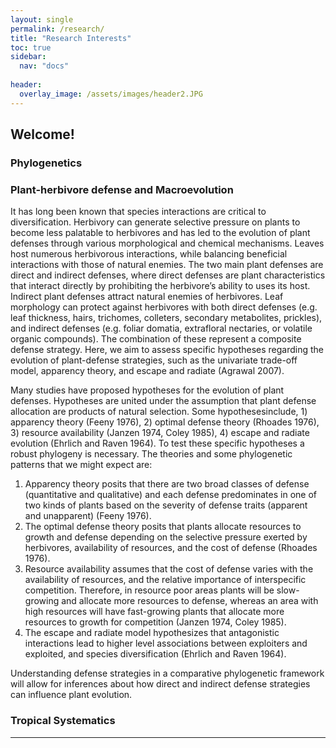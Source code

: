 ```yaml
---
layout: single
permalink: /research/
title: "Research Interests"
toc: true
sidebar:
  nav: "docs"
  
header:
  overlay_image: /assets/images/header2.JPG
---
```


## Welcome!

### Phylogenetics


### Plant-herbivore defense and Macroevolution
It has long been known that species interactions are critical to diversification. Herbivory can generate selective pressure on plants to become less palatable to herbivores and has led to the evolution of plant defenses through various morphological and chemical mechanisms. Leaves host numerous herbivorous interactions, while balancing beneficial interactions with those of natural enemies. The two main plant defenses are direct and indirect defenses, where direct defenses are plant characteristics that interact directly by prohibiting the herbivore’s ability to uses its host. Indirect plant defenses attract natural enemies of herbivores. Leaf morphology can protect against herbivores with both direct defenses (e.g. leaf thickness, hairs, trichomes, colleters, secondary metabolites, prickles), and indirect defenses (e.g. foliar domatia, extrafloral nectaries, or volatile organic compounds). The combination of these represent a composite defense strategy. Here, we aim to assess specific hypotheses regarding the evolution of plant-defense strategies, such as the univariate trade-off model, apparency theory, and escape and radiate (Agrawal 2007).

Many studies have proposed hypotheses for the evolution of plant defenses. Hypotheses are united under the assumption that plant defense allocation are products of natural selection. Some hypothesesinclude, 1) apparency theory (Feeny 1976), 2) optimal defense theory (Rhoades 1976), 3) resource availability (Janzen 1974, Coley 1985), 4) escape and radiate evolution (Ehrlich and Raven 1964). To test these specific hypotheses a robust phylogeny is necessary. The theories and some phylogenetic patterns that we might expect are:
1) Apparency theory posits that there are two broad classes of defense (quantitative and qualitative) and each defense predominates in one of two kinds of plants based on the severity of defense traits (apparent and unapparent) (Feeny 1976). 
2) The optimal defense theory posits that plants allocate resources to growth and defense depending on the selective pressure exerted by herbivores, availability of resources, and the cost of defense (Rhoades 1976). 
3) Resource availability assumes that the cost of defense varies with the availability of resources, and the relative importance of interspecific competition. Therefore, in resource poor areas plants will be slow-growing and allocate more resources to defense, whereas an area with high resources will have fast-growing plants that allocate more resources to growth for competition (Janzen 1974, Coley 1985). 
4) The escape and radiate model hypothesizes that antagonistic interactions lead to higher level associations between exploiters and exploited, and species diversification (Ehrlich and Raven 1964). 

Understanding defense strategies in a comparative phylogenetic framework will allow for inferences about how direct and indirect defense strategies can influence plant evolution.

### Tropical Systematics



---
